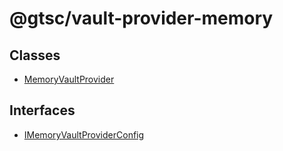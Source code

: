 # @gtsc/vault-provider-memory

## Classes

- [MemoryVaultProvider](classes/MemoryVaultProvider.md)

## Interfaces

- [IMemoryVaultProviderConfig](interfaces/IMemoryVaultProviderConfig.md)
